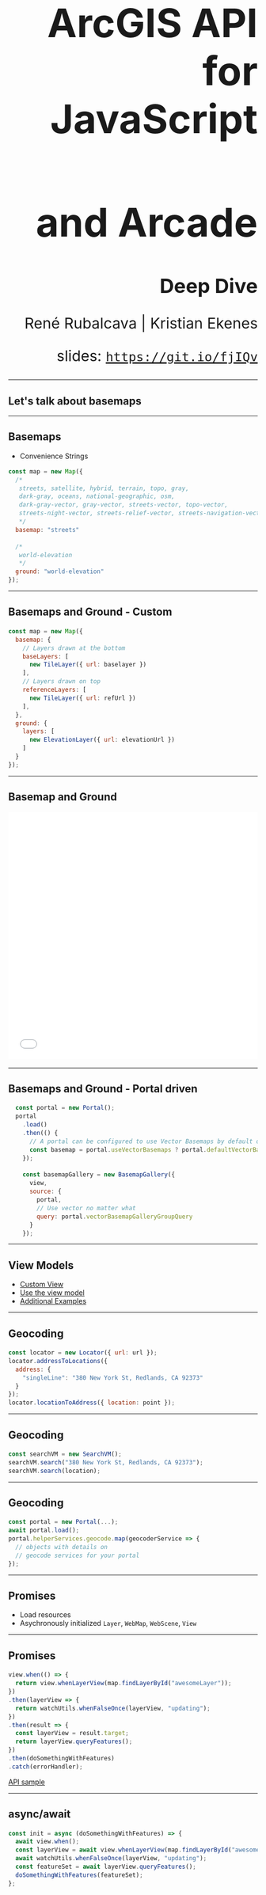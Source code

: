 <!-- ..slide: class="title" -->

<h1 style="text-align: right; font-size: 80px;">ArcGIS API for JavaScript</h1>
<h1 style="text-align: right; font-size: 80px;">and Arcade</h1>
<h2 style="text-align: right; font-size: 40px;">Deep Dive</h2>
<p style="text-align: right; font-size: 30px;">René Rubalcava | Kristian Ekenes</p>
<p style="text-align: right; font-size: 30px;">slides: <a href="https://git.io/fjIQv"><code>https://git.io/fjIQv</code></a></p>

---

<!-- .slide: class="section" -->

## Let's talk about basemaps

---

## Basemaps

- Convenience Strings

```js
const map = new Map({
  /*
   streets, satellite, hybrid, terrain, topo, gray,
   dark-gray, oceans, national-geographic, osm,
   dark-gray-vector, gray-vector, streets-vector, topo-vector,
   streets-night-vector, streets-relief-vector, streets-navigation-vector
   */
  basemap: "streets"

  /*
   world-elevation
   */
  ground: "world-elevation"
});
```

---

## Basemaps and Ground - Custom

```js
const map = new Map({
  basemap: {
    // Layers drawn at the bottom
    baseLayers: [
      new TileLayer({ url: baselayer })
    ],
    // Layers drawn on top
    referenceLayers: [
      new TileLayer({ url: refUrl })
    ],
  },
  ground: {
    layers: [
      new ElevationLayer({ url: elevationUrl })
    ]
  }
});
```

---

## Basemap and Ground

<iframe height='500' scrolling='no' title='VT Basemaps' src='//codepen.io/odoe/embed/preview/rpQOEM/?height=300&theme-id=31222&default-tab=js,result&embed-version=2' frameborder='no' allowtransparency='true' allowfullscreen='true' style='width: 100%;'>See the Pen <a href='https://codepen.io/odoe/pen/rpQOEM/'>VT Basemaps</a> by Rene Rubalcava (<a href='https://codepen.io/odoe'>@odoe</a>) on <a href='https://codepen.io'>CodePen</a>.
</iframe>

---

## Basemaps and Ground - Portal driven

```js
  const portal = new Portal();
  portal
    .load()
    .then(() {
      // A portal can be configured to use Vector Basemaps by default or not.
      const basemap = portal.useVectorBasemaps ? portal.defaultVectorBasemap : portal.defaultBasemap;
    });

    const basemapGallery = new BasemapGallery({
      view,
      source: {
        portal,
        // Use vector no matter what
        query: portal.vectorBasemapGalleryGroupQuery
      }
    });
```

---

## View Models

 - [Custom View](https://developers.arcgis.com/javascript/latest/sample-code/sandbox/index.html?sample=widgets-frameworks-react)
 - [Use the view model](https://developers.arcgis.com/example-apps/nearby-javascript/?utm_source=github&utm_campaign=example_apps_nearby_javascript)
  - [Additional Examples](https://odoe.net/blog/view-models-in-the-arcgis-api-for-javascript/)

---

## Geocoding

```js
const locator = new Locator({ url: url });
locator.addressToLocations({
  address: {
    "singleLine": "380 New York St, Redlands, CA 92373"
  }
});
locator.locationToAddress({ location: point });
```

---

## Geocoding

```js
const searchVM = new SearchVM();
searchVM.search("380 New York St, Redlands, CA 92373");
searchVM.search(location);
```

---

## Geocoding

```js
const portal = new Portal(...);
await portal.load();
portal.helperServices.geocode.map(geocoderService => {
  // objects with details on
  // geocode services for your portal
});
```

---

## Promises

- Load resources
- Asychronously initialized `Layer`, `WebMap`, `WebScene`, `View`

---

## Promises

```js
view.when(() => {
  return view.whenLayerView(map.findLayerById("awesomeLayer"));
})
.then(layerView => {
  return watchUtils.whenFalseOnce(layerView, "updating");
})
.then(result => {
  const layerView = result.target;
  return layerView.queryFeatures();
})
.then(doSomethingWithFeatures)
.catch(errorHandler);
```

[API sample](https://developers.arcgis.com/javascript/latest/sample-code/chaining-promises/index.html)

---

## async/await

```js
const init = async (doSomethingWithFeatures) => {
  await view.when();
  const layerView = await view.whenLayerView(map.findLayerById("awesomeLayer"));
  await watchUtils.whenFalseOnce(layerView, "updating");
  const featureSet = await layerView.queryFeatures();
  doSomethingWithFeatures(featureSet);
};

try {
  init();
}
catch(error) {
  errorHandler(error);
}

```

---

## Abort Signal

- Abort requests

```js
const controller = new AbortController();
const signal = controller.signal;

esriRequest(url, { signal });

// Abort the request
signal.abort();
```

---

## [Abort Signal](./demos/abort.html)

<iframe height="500" style="width: 100%;" scrolling="no" title="Abort Controller" src="//codepen.io/odoe/embed/preview/eoYeBY/?height=500&theme-id=31222&default-tab=js,result" frameborder="no" allowtransparency="true" allowfullscreen="true">
  See the Pen <a href='https://codepen.io/odoe/pen/eoYeBY/'>Abort Controller</a> by Rene Rubalcava
  (<a href='https://codepen.io/odoe'>@odoe</a>) on <a href='https://codepen.io'>CodePen</a>.
</iframe>

---

## Patterns

---

## outFields

- Can be thought of as _additional fields_
- We determine what fields are needed for rendering, labels, and elevation in 3D
- Additional Popup fields requested as needed

---

## outFields - Feature as a [tooltip](./demos/tooltip.html)

<iframe height="500" style="width: 100%;" scrolling="no" title="FeatureView - Tooltip" src="//codepen.io/odoe/embed/preview/eoOvPj/?height=500&theme-id=31222&default-tab=js,result&editable=true" frameborder="no" allowtransparency="true" allowfullscreen="true">
  See the Pen <a href='https://codepen.io/odoe/pen/eoOvPj/'>FeatureView - Tooltip</a> by Rene Rubalcava
  (<a href='https://codepen.io/odoe'>@odoe</a>) on <a href='https://codepen.io'>CodePen</a>.
</iframe>

---

## Widgets - Architecture

 View + View Model
 ![Search View Model](images/searchviewmodel.png)

<aside class="notes"> Separate business logic and presentation. Link to doc  </aside>


---

## Loadables

- brings better control, and scheduling of loading resources.
- the views automatically loads the map and its layers

---

## Loadables

- `WebMap` / `WebScene` need to load:
 - the portal item
 - the layer module
 - the layer's item
- `MapView` / `SceneView` need to load:
 - the map
 - the layers

---

```js
  //In a single page application, get a feature from a FeatureLayer from a WebMap without displaying it, ASAP!
  const webmap = new WebMap({
    portalItem: {
      id: 'affa021c51944b5694132b2d61fe1057'
    }
  });

  webmap.load()
    .then(() => {
      return webmap.getLayer('myFeatureLayerId').load();
    })
    .then(featureLayer => {
      return featureLayer.queryFeatures({
        where: 'OBJECTID = 1'
      });
    })
    .then(result => {
      displayDetails(result.features[0]);
    })
    .otherwise(error => {
      console.error(error);
    });
```

---

## Zoom or Scale

```js
const view = new MapView({
  container: "viewDiv",
  map: map,
  center: [-116.5, 33.80],
  zoom: 14 // what does that really mean?
});
```

- Zoom = LOD (Level of Details)
- Not all LODs are created equal

---

## Zoom is not Scale

```js
const view = new MapView({
  container: "viewDiv",
  map: map,
  center: [-116.5, 33.80],
  scale: 50000 // I know what that means!
});
```

- Scale is portable
- Scale has meaning
- We still snap to closest LOD/zoom

---

## GeoJSONLayer

```js
const layer = new GeoJSONLayer({
  url: "https://raw.githubusercontent.com/ebrelsford/geojson-examples/master/nyc_council_districts.geojson",
  renderer: renderer,
  popupTemplate: popupTemplate
});

// fully editable
layer.applyEdits({ addFeatures, updateFeatures, deleteFeatures });
// queryable with statistics
cosnt query = layer.createQuery();
query.set({ where, outStatistics });
layerView.queryFeatures(query);
```

---

## Sublayer to FeatureLayer

- You can extract a FeatureLayer from MapImageLayer Sublayer
- `sublayer.createFeatureLayer()`
- Can use capabilities not normally available with Sublayer

---

## Sublayer to FeatureLayer

<iframe height='500' scrolling='no' title='createFeatureLayer' src='//codepen.io/odoe/embed/preview/PaxeyO/?height=500&theme-id=31222&default-tab=js,result&embed-version=2' frameborder='no' allowtransparency='true' allowfullscreen='true' style='width: 100%;'>See the Pen <a href='https://codepen.io/odoe/pen/PaxeyO/'>createFeatureLayer</a> by Rene Rubalcava (<a href='https://codepen.io/odoe'>@odoe</a>) on <a href='https://codepen.io'>CodePen</a>.
</iframe>

---

## createQuery

- When you can do `layer.createQuery()`
  - `query` object will already have the layers filters and layer definitions
  - more consistent
- Use `new Query()` when you don't want predefined filters to be applied

---

## createQuery

<iframe height='500' scrolling='no' title='createQuery' src='//codepen.io/odoe/embed/preview/rKQqQW/?height=500&theme-id=31222&default-tab=js,result&embed-version=2' frameborder='no' allowtransparency='true' allowfullscreen='true' style='width: 100%;'>See the Pen <a href='https://codepen.io/odoe/pen/rKQqQW/'>createQuery</a> by Rene Rubalcava (<a href='https://codepen.io/odoe'>@odoe</a>) on <a href='https://codepen.io'>CodePen</a>.
</iframe>

---

## MapImageLayer

- If you want to modify Sublayers, do it after you load the layer
- Defining them upfront overrides the defaults
  - May not be what you want

---

## MapImageLayer

<iframe height='500' scrolling='no' title='MapImageLayer - Load Sublayers' src='//codepen.io/odoe/embed/preview/WyYBwL/?height=500&theme-id=31222&default-tab=js,result&embed-version=2' frameborder='no' allowtransparency='true' allowfullscreen='true' style='width: 100%;'>See the Pen <a href='https://codepen.io/odoe/pen/WyYBwL/'>MapImageLayer - Load Sublayers</a> by Rene Rubalcava (<a href='https://codepen.io/odoe'>@odoe</a>) on <a href='https://codepen.io'>CodePen</a>.
</iframe>

---

## FeatureFilter

- Similar to definitionExpression, but on LayerView
- Works with geomtries and attribute filters
- Can define [spatial relationships](https://developers.arcgis.com/javascript/latest/api-reference/esri-views-layers-support-FeatureFilter.html#spatialRelationship)
- [demo](./demos/filter.html)

---

## FeatureEffect

- For emphasizing/deemphasizing results of a filter
- Uses [CSS Filters](https://developer.mozilla.org/en-US/docs/Web/CSS/filter)
- `includedEffect` and/or `excludedEffect`
- [demo](./demos/effect.html)

---

## Filter and Effect

<iframe height="500" style="width: 100%;" scrolling="no" title="FilterEffects" src="//codepen.io/odoe/embed/preview/GeoKLB/?height=500&theme-id=31222&default-tab=html,result&editable=true" frameborder="no" allowtransparency="true" allowfullscreen="true">
  See the Pen <a href='https://codepen.io/odoe/pen/GeoKLB/'>FilterEffects</a> by Rene Rubalcava
  (<a href='https://codepen.io/odoe'>@odoe</a>) on <a href='https://codepen.io'>CodePen</a>.
</iframe>

---

## Service Workers

- Used for controlling cache capabilities when building a PWA
- Also useful for notifications

```js
// register the service worker
navigator.serviceWorker.register('./../sw.js')
.then(swReg => {
  console.log('Service Worker is registered', swReg);
  swRegistration = swReg;
  requestNotificationPermission();
})
.catch(error => {
  console.error('Service Worker Error', error);
});
```

---

## Service Workers

- Show Notification

```js
const showNotification = (message) => {
  if (!swRegistration) {
    return;
  }
  const options = {
    body: message
  };
  swRegistration.showNotification("Map info", options)
};
```

---

## Service Workers

```js
setInterval(() => {
  featureLayer.queryFeatureCount().then(featureCount => {
    if (count !== featureCount) {
      if (count < featureCount) {
        const diff = featureCount - count;
        const plural = diff > 1 ? "features" : "feature";
        showNotification(`${diff} ${plural} added`);
      }
      else {
        const diff = count - featureCount;
        const plural = diff > 1 ? "features" : "feature";
        showNotification(`${diff} ${plural} removed`);
      }
      count = featureCount;
      featureLayer.refresh();
    }
  })
  .catch(error => console.warn(error))
}, 10000);
```

- [demo app](https://arcgis-jsapi-sw.surge.sh/) | [edit app](https://developers.arcgis.com/javascript/latest/sample-code/sandbox/index.html?sample=editing-applyedits)

---

## Frameworks

- Modularize the API usage
- Use [plugin](https://github.com/esri/arcgis-webpack-plugin) or [esri-loader](https://github.com/Esri/esri-loader)
- [React w/plugin](https://github.com/odoe/jsapi-react-template) | [Dojo w/esri-loader](https://github.com/odoe/dojo-esri-loader)
- Or you can use the [CLI](https://github.com/esri/arcgis-js-cli)

---

# Arcade

---

## Why Arcade?

- Client-side calculation
  - Frequently updated datasets/layers
  - Calculate data from layers you don't own
  - Algorithms not well defined
- Persists across the platform
  - Secure
  - Runs on all supported devices/apps (desktop/mobile/web)
- Lightweight
- Geospatial functions are first class members

---

## Normalization for rendering

```js
const renderer = {
  type: "simple", // autocasts as new SimpleRenderer()
  symbol: defaultSym,
  label: "U.S. County",
  visualVariables: [{
    type: "color",
    valueExpression: "($feature.POP_POVERTY / $feature.TOTPOP_CY ) * 100",
    legendOptions: {
      title: "% population in poverty by county"
    },
    stops: [
      { value: 10, color: "#FFFCD4" },
      { value: 30, color: "#350242" }
    ]
  }]
};
```

---

## Normalization for rendering

<iframe height='500' scrolling='no' title='Data-driven color' src='//codepen.io/kekenes/embed/preview/eopYPa/?height=500&theme-id=31222&default-tab=html,result&embed-version=2' frameborder='no' allowtransparency='true' allowfullscreen='true' style='width: 100%;'>See the Pen <a href='https://codepen.io/kekenes/pen/eopYPa/'>Data-driven color</a> by Kristian Ekenes (<a href='https://codepen.io/kekenes'>@kekenes</a>) on <a href='https://codepen.io'>CodePen</a>.
</iframe>

---

## Arcade in script

```html
<script type="text/arcgis-arcade" id="wind-direction">
  var DEG = $feature.WIND_DIRECT;
  var SPEED = $feature.WIND_SPEED;
  var DIR = When( SPEED == 0, "",
    (DEG < 22.5 && DEG >= 0) || DEG > 337.5, "N",
    DEG >= 22.5 && DEG < 67.5, "NE",
    DEG >= 67.5 && DEG < 112.5, "E",
    DEG >= 112.5 && DEG < 157.5, "SE",
    DEG >= 157.5 && DEG < 202.5, "S",
    DEG >= 202.5 && DEG < 247.5, "SW",
    DEG >= 247.5 && DEG < 292.5, "W",
    DEG >= 292.5 && DEG < 337.5, "NW", "" );
  return SPEED + " mph " + DIR;
</script>
```

```js
const windArcade = document.getElementById("wind-direction").text;

const windClass = {
  labelExpressionInfo: {
    expression: windArcade
  },
  labelPlacement: "above-right",
  symbol: createTextSymbol("#3ba53f")
};
```

---

## Arcade in script

[![Search View Model](images/arcade-weather.png)](https://developers.arcgis.com/javascript/latest/sample-code/labels-multiline/index.html)

---

90% of the time, you'll author Arcade expressions in the ArcGIS Online Arcade editor...

---

![Arcade editor](images/arcade-editor.png)

---

## Generating Arcade in behalf of your users

```js
function generateArcade(fields: string[], normalizationField?: string): string {
  const value = fields.map( field => `$feature.${field}` ).reduce( (a,c) => `${a} + ${c}`);
  const percentValue = normalizationField ? `( ( ${value} ) / $feature.${normalizationField} ) * 100` : value;
  return `Round( ${percentValue} )`;
}
```

[![arcade-generate](images/arcade-generate.png)](https://ekenes.github.io/conferences/ds-2019/arcade/demos/generate-arcade/)

---

## Generating Arcade in behalf of your users

[![Smart Mapping flow](images/smart-mapping-flow.png)](https://www.esri.com/arcgis-blog/products/js-api-arcgis/mapping/generating-arcade-expressions-what-smart-mapping-does-for-you/)

---

- [Relationship](https://www.esri.com/arcgis-blog/products/js-api-arcgis/mapping/smart-mapping-with-arcade-exploring-relationships/)
- [Predominance](https://www.esri.com/arcgis-blog/products/js-api-arcgis/mapping/smart-mapping-with-arcade-visualizing-predominance/)
- [Age](https://www.esri.com/arcgis-blog/products/js-api-arcgis/mapping/smart-mapping-with-arcade-exploring-age/)

---

## Generate Arcade for popups

[![arcade-popups](images/arcade-popups.png)](https://ekenes.github.io/esri-ts-samples/visualization/smart-mapping/predominance/popup-template/?id=e1f194d5f3184402a8a39b60b44693f4)

---

## Expression Sharing

https://github.com/Esri/arcade-expressions/

---

<!-- .slide: class="end" -->
